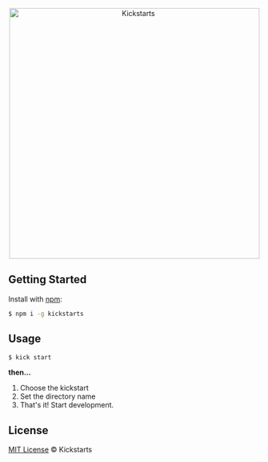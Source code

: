 <p align="center">
<img src="https://github.com/vitorbritto/kickstarts/raw/master/source/logo-kickstarts.png" alt="Kickstarts" width="500">
</p>


## Getting Started

Install with [npm](https://www.npmjs.com/):

```sh
$ npm i -g kickstarts
```


## Usage

```sh
$ kick start
```

**then...**

1. Choose the kickstart
2. Set the directory name
3. That's it! Start development.


## License

[MIT License](http://kickstarts.mit-license.org/) © Kickstarts



